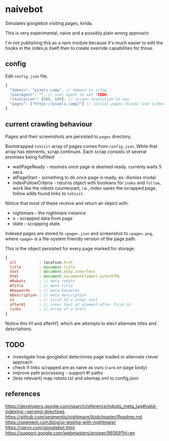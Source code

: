 # naivebot

Simulates googlebot visiting pages, kinda.

This is very experimental, naive and a possibly plain wrong approach.

I'm not publishing this as a npm module because it's much easier to edit the hooks in the index.js
itself then to create override capabilities for those.


## config

Edit `config.json` file.

```js
{
  "domain": "pixels.camp", // domain to scrap
  "userAgent": "", // user agent to set (TODO)
  "resolution": [800, 600], // screen resolution to use
  "pages": ["https://pixels.camp/"] // initial pages (kinda like sitemap.xml)
}
```


## current crawling behaviour

Pages and their screenshots are persisted to `pages` directory.

Bootstrapped `toVisit` array of pages comes from `config.json`.
While that array has elements, scrap continues.
Each scrap consists of several promises being fulfilled:

* waitPageReady - resolves once page is deemed ready. currenly waits 5 secs.
* atPageStart - something to do once page is ready. ex: dismiss modal.
* indexFollowCriteria - returns object with booleans for `index` and `follow`, work like the robots counterpart, i.e., index saves the scrapped page, follow adds found links to `toVisit`.

Notice that most of these receive and return an object with:
* nightmare - the nightmare instance
* o - scrapped data from page
* state - scrapping state.

Indexed pages are stored to `<page>.json` and screenshot to `<page>.png`,
where `<page>` is a file-system friendly version of the page path.


This is the object persisted for every page marked for storage:

```js
{
  url          : location.href
  title        : document.title
  text         : document.body.innerText
  html         : document.documentElement.outerHTML
  mRobots      : // meta robots
  mTitle       : // meta title
  mKeywords    : // meta keywords
  mDescription : // meta description
  h1           : // first h1's inner text
  afterH1      : // inner text of element after first h1
  links        : // array of a hrefs
}
```

Notice this h1 and afterH1, which are attempts to elect alternate titles and descriptions.


## TODO

* investigate how googlebot determines page loaded or alternate clever approach
* check if links scrapped are as naive as ours (`<a>`s on page body)
* improve path processing - support #! paths
* (less relevant) map robots.txt and sitemap.xml to config.json


## references


https://developers.google.com/search/reference/robots_meta_tag#valid-indexing--serving-directives
https://github.com/segmentio/nightmare/blob/master/Readme.md
https://segment.com/blog/ui-testing-with-nightmare/
https://varvy.com/googlebot.html
https://support.google.com/webmasters/answer/96569?hl=en
